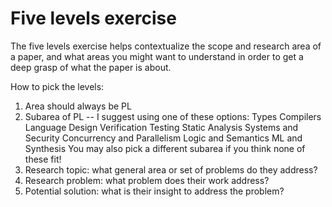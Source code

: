 # Five levels exercise

The five levels exercise helps contextualize the scope
and research area of a paper, and what areas you
might want to understand in order to get a deep
grasp of what the paper is about.

How to pick the levels:

1. Area should always be PL
2. Subarea of PL -- I suggest using one of these options:
        Types
        Compilers
        Language Design
        Verification
        Testing
        Static Analysis
        Systems and Security
        Concurrency and Parallelism
        Logic and Semantics
        ML and Synthesis
    You may also pick a different subarea if you think none of these fit!
3. Research topic: what general area or set of problems do they address?
4. Research problem: what problem does their work address?
5. Potential solution: what is their insight to address the problem?
